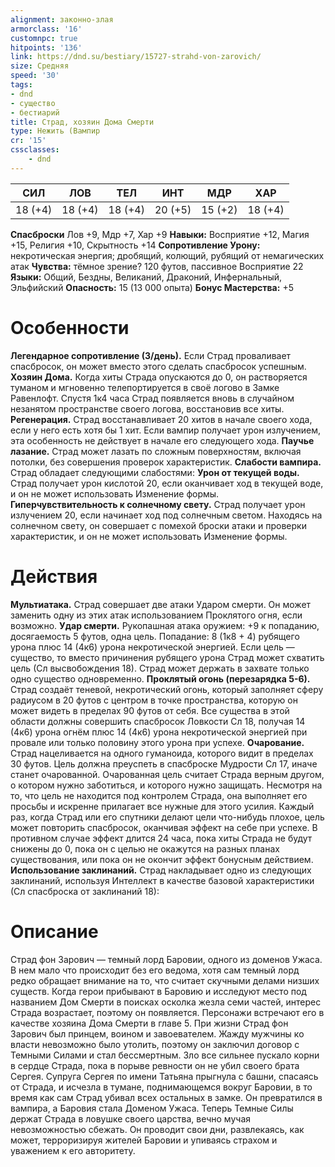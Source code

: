 ```yaml
---
alignment: законно-злая
armorclass: '16'
customnpc: true
hitpoints: '136'
link: https://dnd.su/bestiary/15727-strahd-von-zarovich/
size: Средняя
speed: '30'
tags:
- dnd
- существо
- бестиарий
title: Страд, хозяин Дома Смерти
type: Нежить (Вампир
cr: '15'
cssclasses:
    - dnd
---
```



| СИЛ | ЛОВ | ТЕЛ | ИНТ | МДР | ХАР |
|---|---|---|---|---|---|
| 18 (+4) | 18 (+4) | 18 (+4) | 20 (+5) | 15 (+2) | 18 (+4) |
**Спасброски** Лов +9, Мдр +7, Хар +9
**Навыки:** Восприятие +12, Магия +15, Религия +10, Скрытность +14
**Сопротивление Урону:** некротическая энергия; дробящий, колющий, рубящий от немагических атак
**Чувства:** тёмное зрение? 120 футов, пассивное Восприятие 22
**Языки:** Общий, Бездны, Великаний, Драконий, Инфернальный, Эльфийский
**Опасность:** 15 (13 000 опыта)
**Бонус Мастерства:** +5


# Особенности
**Легендарное сопротивление (3/день).** Если Страд проваливает спасбросок, он может вместо этого сделать спасбросок успешным.
**Хозяин Дома.** Когда хиты Страда опускаются до 0, он растворяется туманом и мгновенно телепортируется в своё логово в Замке Равенлофт. Спустя 1к4 часа Страд появляется вновь в случайном незанятом пространстве своего логова, восстановив все хиты.
**Регенерация.** Страд восстанавливает 20 хитов в начале своего хода, если у него есть хотя бы 1 хит. Если вампир получает урон излучением, эта особенность не действует в начале его следующего хода.
**Паучье лазание.** Страд может лазать по сложным поверхностям, включая потолки, без совершения проверок характеристик.
**Слабости вампира.** Страд обладает следующими слабостями:
**Урон от текущей воды.** Страд получает урон кислотой 20, если оканчивает ход в текущей воде, и он не может использовать Изменение формы.
**Гиперчувствительность к солнечному свету.** Страд получает урон излучением 20, если начинает ход под солнечным светом. Находясь на солнечном свету, он совершает с помехой броски атаки и проверки характеристик, и он не может использовать Изменение формы.


# Действия
**Мультиатака.** Страд совершает две атаки Ударом смерти. Он может заменить одну из этих атак использованием Проклятого огня, если возможно.
**Удар смерти.** Рукопашная атака оружием: +9 к попаданию, досягаемость 5 футов, одна цель. Попадание: 8 (1к8 + 4) рубящего урона плюс 14 (4к6) урона некротической энергией. Если цель — существо, то вместо причинения рубящего урона Страд может схватить цель (Сл высвобождения 18). Страд может держать в захвате только одно существо одновременно.
**Проклятый огонь (перезарядка 5-6).** Страд создаёт теневой, некротический огонь, который заполняет сферу радиусом в 20 футов с центром в точке пространства, которую он может видеть в пределах 90 футов от себя. Все существа в этой области должны совершить спасбросок Ловкости Сл 18, получая 14 (4к6) урона огнём плюс 14 (4к6) урона некротической энергией при провале или только половину этого урона при успехе.
**Очарование.** Страд нацеливается на одного гуманоида, которого видит в пределах 30 футов. Цель должна преуспеть в спасброске Мудрости Сл 17, иначе станет очарованной. Очарованная цель считает Страда верным другом, о котором нужно заботиться, и которого нужно защищать. Несмотря на то, что цель не находится под контролем Страда, она выполняет его просьбы и искренне прилагает все нужные для этого усилия. Каждый раз, когда Страд или его спутники делают цели что-нибудь плохое, цель может повторить спасбросок, оканчивая эффект на себе при успехе. В противном случае эффект длится 24 часа, пока хиты Страда не будут снижены до 0, пока он с целью не окажутся на разных планах существования, или пока он не окончит эффект бонусным действием.
**Использование заклинаний.** Страд накладывает одно из следующих заклинаний, используя Интеллект в качестве базовой характеристики (Сл спасброска от заклинаний 18):


# Описание
Страд фон Зарович — темный лорд Баровии, одного из доменов Ужаса. В нем мало что происходит без его ведома, хотя сам темный лорд редко обращает внимание на то, что считает скучными делами низших существ. Когда герои прибывают в Баровию и исследуют место под названием Дом Смерти в поисках осколка жезла семи частей, интерес Страда возрастает, поэтому он появляется. Персонажи встречают его в качестве хозяина Дома Смерти в главе 5.    При жизни Страд фон Зарович был принцем, воином и завоевателем. Жажду мужчины ко власти невозможно было утолить, поэтому он заключил договор с Темными Силами и стал бессмертным. Зло все сильнее пускало корни в сердце Страда, пока в порыве ревности он не убил своего брата Сергея. Супруга Сергея по имени Татьяна прыгнула с башни, спасаясь от Страда, и исчезла в тумане, поднимающемся вокруг Баровии, в то время как сам Страд убивал всех остальных в замке. Он превратился в вампира, а Баровия стала Доменом Ужаса. Теперь Темные Силы держат Страда в ловушке своего царства, вечно мучая невозможностью сбежать. Он проводит свои дни, развлекаясь, как может, терроризируя жителей Баровии и упиваясь страхом и уважением к его авторитету.
